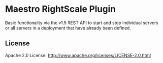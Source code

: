 Maestro RightScale Plugin
=========================

Basic functionality via the v1.5 REST API to start and stop individual servers or all servers in a deployment that have already been defined.

## License
Apache 2.0 License: <http://www.apache.org/licenses/LICENSE-2.0.html>
